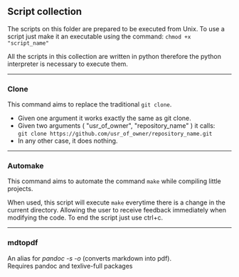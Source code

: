 ## Script collection
The scripts on this folder are prepared to be executed from Unix. To use a script
just make it an executable using the command: `chmod +x "script_name"`

All the scripts in this collection are written in python therefore the python 
interpreter is necessary to execute them.

---
### Clone
This command aims to replace the traditional `git clone`.

- Given one argument it works exactly the same as git clone.
- Given two arguments ( "usr\_of\_owner", "repository_name" ) it calls:  
`git clone https://github.com/usr_of_owner/repository_name.git` 
- In any other case, it does nothing.

---
### Automake
This command aims to automate the command `make` while compiling little projects.

When used, this script will execute `make` everytime there is a change in the
current directory. Allowing the user to receive feedback immediately when
modifying the code. To end the script just use ctrl+c.

---
### mdtopdf
An alias for _pandoc -s -o_ (converts markdown into pdf).  
Requires pandoc and texlive-full packages
